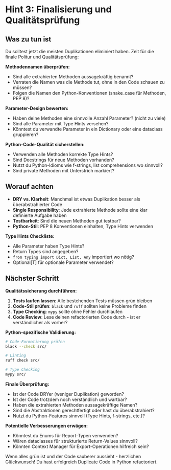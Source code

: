 # Hint 3: Finalisierung und Qualitätsprüfung

## Was zu tun ist

Du solltest jetzt die meisten Duplikationen eliminiert haben. Zeit für die finale Politur und Qualitätsprüfung:

**Methodennamen überprüfen:**
- Sind alle extrahierten Methoden aussagekräftig benannt?
- Verraten die Namen was die Methode tut, ohne in den Code schauen zu müssen?
- Folgen die Namen den Python-Konventionen (snake_case für Methoden, PEP 8)?

**Parameter-Design bewerten:**
- Haben deine Methoden eine sinnvolle Anzahl Parameter? (nicht zu viele)
- Sind alle Parameter mit Type Hints versehen?
- Könntest du verwandte Parameter in ein Dictionary oder eine dataclass gruppieren?

**Python-Code-Qualität sicherstellen:**
- Verwenden alle Methoden korrekte Type Hints?
- Sind Docstrings für neue Methoden vorhanden?
- Nutzt du Python-Idioms wie f-strings, list comprehensions wo sinnvoll?
- Sind private Methoden mit Unterstrich markiert?

## Worauf achten

- **DRY vs. Klarheit**: Manchmal ist etwas Duplikation besser als überabstrahierter Code
- **Single Responsibility**: Jede extrahierte Methode sollte eine klar definierte Aufgabe haben
- **Testbarkeit**: Sind die neuen Methoden gut testbar?
- **Python-Stil**: PEP 8 Konventionen einhalten, Type Hints verwenden

**Type Hints Checkliste:**
- Alle Parameter haben Type Hints?
- Return Types sind angegeben?
- `from typing import Dict, List, Any` importiert wo nötig?
- Optional[T] für optionale Parameter verwendet?

## Nächster Schritt

**Qualitätssicherung durchführen:**

1. **Tests laufen lassen**: Alle bestehenden Tests müssen grün bleiben
2. **Code-Stil prüfen**: `black` und `ruff` sollten keine Probleme finden
3. **Type Checking**: `mypy` sollte ohne Fehler durchlaufen
4. **Code Review**: Lese deinen refactorierten Code durch - ist er verständlicher als vorher?

**Python-spezifische Validierung:**
```bash
# Code-Formatierung prüfen
black --check src/

# Linting
ruff check src/

# Type Checking  
mypy src/
```

**Finale Überprüfung:**
- Ist der Code DRYer (weniger Duplikation) geworden?
- Ist der Code trotzdem noch verständlich und wartbar?
- Haben die extrahierten Methoden aussagekräftige Namen?
- Sind die Abstraktionen gerechtfertigt oder hast du überabstrahiert?
- Nutzt du Python-Features sinnvoll (Type Hints, f-strings, etc.)?

**Potentielle Verbesserungen erwägen:**
- Könntest du Enums für Report-Typen verwenden?
- Wären dataclasses für strukturierte Return-Values sinnvoll?
- Könnten Context Manager für Export-Operationen hilfreich sein?

Wenn alles grün ist und der Code sauberer aussieht - herzlichen Glückwunsch! Du hast erfolgreich Duplicate Code in Python refactoriert.